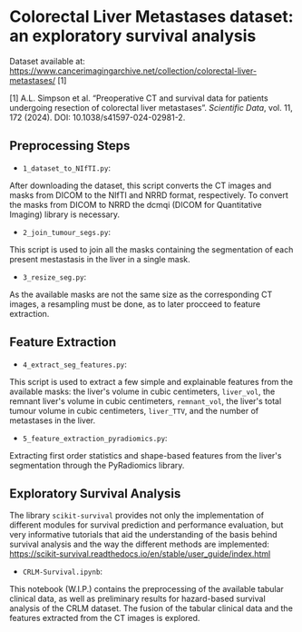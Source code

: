 # Colorectal Liver Metastases dataset: an exploratory survival analysis

Dataset available at: https://www.cancerimagingarchive.net/collection/colorectal-liver-metastases/  [1]

[1] A.L. Simpson et al. “Preoperative CT and survival data for patients undergoing resection of colorectal liver metastases”. _Scientific Data_, vol. 11, 172 (2024). DOI: 10.1038/s41597-024-02981-2.

## Preprocessing Steps

- `1_dataset_to_NIfTI.py`:

After downloading the dataset, this script converts the CT images and masks from DICOM to the NIfTI and NRRD format, respectively. To convert the masks from DICOM to NRRD the dcmqi (DICOM for Quantitative
Imaging) library is necessary.

- `2_join_tumour_segs.py`:

This script is used to join all the masks containing the segmentation of each present mestastasis in the liver in a single mask.

- `3_resize_seg.py`:

As the available masks are not the same size as the corresponding CT images, a resampling must be done, as to later procceed to feature extraction.

## Feature Extraction

- `4_extract_seg_features.py`:

This script is used to extract a few simple and explainable features from the available masks: the liver's volume in cubic centimeters, `liver_vol`, the remnant liver's volume in cubic centimeters, 
`remnant_vol`, the liver's total tumour volume in cubic centimeters, `liver_TTV`, and the number of metastases in the liver.

- `5_feature_extraction_pyradiomics.py`:

Extracting first order statistics and shape-based features from the liver's segmentation through the PyRadiomics library.

## Exploratory Survival Analysis

The library `scikit-survival` provides not only the implementation of different modules for survival prediction and performance evaluation, but very informative tutorials that aid the understanding of the
basis behind survival analysis and the way the different methods are implemented: https://scikit-survival.readthedocs.io/en/stable/user_guide/index.html

- `CRLM-Survival.ipynb`:

This notebook (W.I.P.) contains the preprocessing of the available tabular clinical data, as well as preliminary results for hazard-based survival analysis of the CRLM dataset. The fusion of the tabular
clinical data and the features extracted from the CT images is explored.

